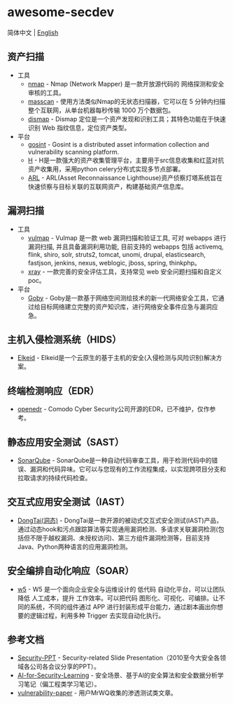 # awesome-secdev
简体中文 | [English](/README.en.md)

## 资产扫描
- 工具
  - [nmap](https://github.com/nmap/nmap) - Nmap (Network Mapper) 是一款开放源代码的 网络探测和安全审核的工具。
  - [masscan](https://github.com/robertdavidgraham/masscan) - 使用方法类似Nmap的无状态扫描器，它可以在 5 分钟内扫描整个互联网，从单台机器每秒传输 1000 万个数据包。
  - [dismap](https://github.com/zhzyker/dismap) - Dismap 定位是一个资产发现和识别工具；其特色功能在于快速识别 Web 指纹信息，定位资产类型。
- 平台
  - [gosint](https://github.com/1in9e/gosint) - Gosint is a distributed asset information collection and vulnerability scanning platform.
  - [H](https://github.com/SiJiDo/H) - H是一款强大的资产收集管理平台，主要用于src信息收集和红蓝对抗资产收集用，采用python celery分布式实现多节点部署。
  - [ARL](https://github.com/TophantTechnology/ARL) - ARL(Asset Reconnaissance Lighthouse)资产侦察灯塔系统旨在快速侦察与目标关联的互联网资产，构建基础资产信息库。

## 漏洞扫描
- 工具
  - [vulmap](https://github.com/zhzyker/vulmap) - Vulmap 是一款 web 漏洞扫描和验证工具, 可对 webapps 进行漏洞扫描, 并且具备漏洞利用功能, 目前支持的 webapps 包括 activemq, flink, shiro, solr, struts2, tomcat, unomi, drupal, elasticsearch, fastjson, jenkins, nexus, weblogic, jboss, spring, thinkphp。
  - [xray](https://github.com/chaitin/xray) - 一款完善的安全评估工具，支持常见 web 安全问题扫描和自定义 poc。
- 平台
  - [Goby](https://github.com/gobysec/Goby) - Goby是一款基于网络空间测绘技术的新一代网络安全工具，它通过给目标网络建立完整的资产知识库，进行网络安全事件应急与漏洞应急。

## 主机入侵检测系统（HIDS）
- [Elkeid](https://github.com/bytedance/Elkeid) - Elkeid是一个云原生的基于主机的安全(入侵检测与风险识别)解决方案。

## 终端检测响应（EDR）
- [openedr](https://github.com/ComodoSecurity/openedr) - Comodo Cyber Security公司开源的EDR，已不维护，仅作参考。

## 静态应用安全测试（SAST）
- [SonarQube](https://github.com/SonarSource/sonarqube) - SonarQube是一种自动代码审查工具，用于检测代码中的错误、漏洞和代码异味。它可以与您现有的工作流程集成，以实现跨项目分支和拉取请求的持续代码检查。

## 交互式应用安全测试（IAST）
- [DongTai(洞态)](https://github.com/HXSecurity/DongTai) - DongTai是一款开源的被动式交互式安全测试(IAST)产品，通过动态hook和污点跟踪算法等实现通用漏洞检测、多请求关联漏洞检测(包括但不限于越权漏洞、未授权访问)、第三方组件漏洞检测等，目前支持Java、Python两种语言的应用漏洞检测。

## 安全编排自动化响应（SOAR）
- [w5](https://github.com/w5teams/w5) - W5 是一个面向企业安全与运维设计的 低代码 自动化平台，可以让团队降低 人工成本，提升 工作效率。可以把代码 图形化、可视化、可编排。让不同的系统，不同的组件通过 APP 进行封装形成平台能力，通过剧本画出你想要的逻辑过程，利用多种 Trigger 去实现自动化执行。

## 参考文档
- [Security-PPT](https://github.com/FeeiCN/Security-PPT) - Security-related Slide Presentation（2010至今大安全各领域各公司各会议分享的PPT）。
- [AI-for-Security-Learning](https://github.com/404notf0und/AI-for-Security-Learning) - 安全场景、基于AI的安全算法和安全数据分析学习笔记（偏工程类学习笔记）。
- [vulnerability-paper](https://github.com/MrWQ/vulnerability-paper) - 用户MrWQ收集的渗透测试类文章。
